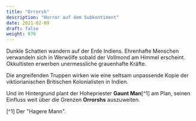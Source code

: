 ```yaml
---
title: "Orrorsh"
description: "Horror auf dem Subkontinent"
date: 2021-02-09
draft: false
weight: 070
---
```


Dunkle Schatten wandern auf der Erde Indiens. Ehrenhafte Menschen verwandeln
sich in Werwölfe sobald der Vollmond am Himmel erscheint. Okkultisten erwerben
unermessliche grauenhafte Kräfte.

Die angreifenden Truppen wirken wie eine seltsam unpassende Kopie der
viktiorianischen Britischen Kolonialisten in Indien.

Und im Hintergrund plant der Hohepriester **Gaunt Man**[^1] am Plan, seinen
Einfluss weit über die Grenzen **Orrorshs** auszuweiten.

[^1] Der "Hagere Mann".
